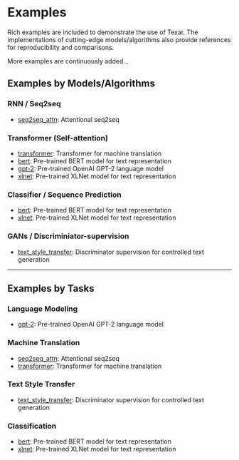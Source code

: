 # Examples #

Rich examples are included to demonstrate the use of Texar. The implementations of cutting-edge models/algorithms also provide references for reproducibility and comparisons. 

More examples are continuously added...

## Examples by Models/Algorithms ##

### RNN / Seq2seq ###

* [seq2seq_attn](https://github.com/asyml/texar-pytorch/tree/master/examples/seq2seq_attn): Attentional seq2seq

### Transformer (Self-attention) ###

* [transformer](https://github.com/asyml/texar-pytorch/tree/master/examples/transformer): Transformer for machine translation
* [bert](https://github.com/asyml/texar-pytorch/tree/master/examples/bert): Pre-trained BERT model for text representation
* [gpt-2](https://github.com/asyml/texar-pytorch/tree/master/examples/gpt-2): Pre-trained OpenAI GPT-2 language model
* [xlnet](https://github.com/asyml/texar-pytorch/tree/master/examples/xlnet): Pre-trained XLNet model for text representation

### Classifier / Sequence Prediction ###  

* [bert](https://github.com/asyml/texar-pytorch/tree/master/examples/bert): Pre-trained BERT model for text representation
* [xlnet](https://github.com/asyml/texar-pytorch/tree/master/examples/xlnet): Pre-trained XLNet model for text representation

### GANs / Discriminiator-supervision ###

* [text_style_transfer](https://github.com/asyml/texar-pytorch/tree/master/examples/text_style_transfer): Discriminator supervision for controlled text generation

---

## Examples by Tasks

### Language Modeling ###

* [gpt-2](https://github.com/asyml/texar-pytorch/tree/master/examples/gpt-2): Pre-trained OpenAI GPT-2 language model

### Machine Translation ###

* [seq2seq_attn](https://github.com/asyml/texar-pytorch/tree/master/examples/seq2seq_attn): Attentional seq2seq
* [transformer](https://github.com/asyml/texar-pytorch/tree/master/examples/transformer): Transformer for machine translation

### Text Style Transfer ###

* [text_style_transfer](https://github.com/asyml/texar-pytorch/tree/master/examples/text_style_transfer): Discriminator supervision for controlled text generation


### Classification ###

* [bert](https://github.com/asyml/texar-pytorch/tree/master/examples/bert): Pre-trained BERT model for text representation
* [xlnet](https://github.com/asyml/texar-pytorch/tree/master/examples/xlnet): Pre-trained XLNet model for text representation
